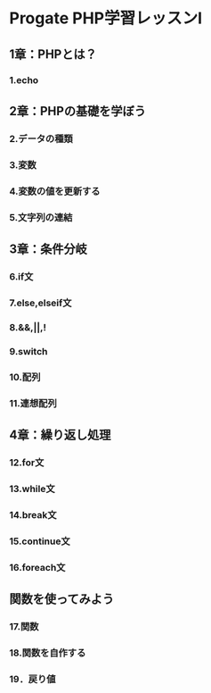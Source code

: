 # Progate PHP学習レッスンⅠ

## 1章：PHPとは？
### 1.echo

## 2章：PHPの基礎を学ぼう
### 2.データの種類
### 3.変数
### 4.変数の値を更新する
### 5.文字列の連結

## 3章：条件分岐
### 6.if文
### 7.else,elseif文
### 8.&&,||,!
### 9.switch
### 10.配列
### 11.連想配列
## 4章：繰り返し処理
### 12.for文
### 13.while文
### 14.break文
### 15.continue文
### 16.foreach文
## 関数を使ってみよう
### 17.関数
### 18.関数を自作する
### 19．戻り値